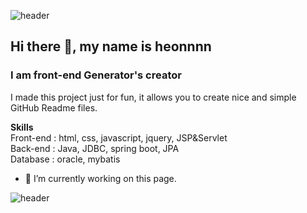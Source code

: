 
![header](https://capsule-render.vercel.app/api?type=waving&color=timeGradient&height=300&section=header&text=Hi%20there!%20👋&fontSize=90)
## Hi there 👋, my name is heonnnn
### I am front-end Generator's creator

I made this project just for fun, it allows you to create nice and simple GitHub Readme files.

**Skills**<br>
Front-end : html, css, javascript, jquery, JSP&Servlet<br>
Back-end : Java, JDBC, spring boot, JPA<br>
Database : oracle, mybatis<br>

- 🔭 I’m currently working on this page. 

![header](https://capsule-render.vercel.app/api?type=waving&color=timeGradient&height=200&section=footer)
